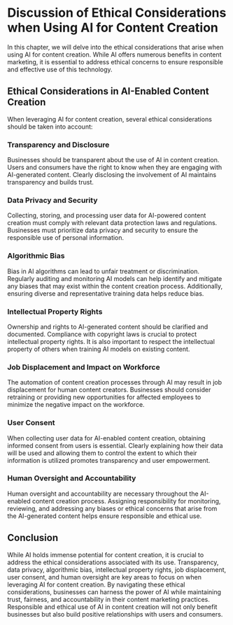 # Discussion of Ethical Considerations when Using AI for Content Creation

In this chapter, we will delve into the ethical considerations that arise when using AI for content creation. While AI offers numerous benefits in content marketing, it is essential to address ethical concerns to ensure responsible and effective use of this technology.

## Ethical Considerations in AI-Enabled Content Creation

When leveraging AI for content creation, several ethical considerations should be taken into account:

### Transparency and Disclosure

Businesses should be transparent about the use of AI in content creation. Users and consumers have the right to know when they are engaging with AI-generated content. Clearly disclosing the involvement of AI maintains transparency and builds trust.

### Data Privacy and Security

Collecting, storing, and processing user data for AI-powered content creation must comply with relevant data protection laws and regulations. Businesses must prioritize data privacy and security to ensure the responsible use of personal information.

### Algorithmic Bias

Bias in AI algorithms can lead to unfair treatment or discrimination. Regularly auditing and monitoring AI models can help identify and mitigate any biases that may exist within the content creation process. Additionally, ensuring diverse and representative training data helps reduce bias.

### Intellectual Property Rights

Ownership and rights to AI-generated content should be clarified and documented. Compliance with copyright laws is crucial to protect intellectual property rights. It is also important to respect the intellectual property of others when training AI models on existing content.

### Job Displacement and Impact on Workforce

The automation of content creation processes through AI may result in job displacement for human content creators. Businesses should consider retraining or providing new opportunities for affected employees to minimize the negative impact on the workforce.

### User Consent

When collecting user data for AI-enabled content creation, obtaining informed consent from users is essential. Clearly explaining how their data will be used and allowing them to control the extent to which their information is utilized promotes transparency and user empowerment.

### Human Oversight and Accountability

Human oversight and accountability are necessary throughout the AI-enabled content creation process. Assigning responsibility for monitoring, reviewing, and addressing any biases or ethical concerns that arise from the AI-generated content helps ensure responsible and ethical use.

## Conclusion

While AI holds immense potential for content creation, it is crucial to address the ethical considerations associated with its use. Transparency, data privacy, algorithmic bias, intellectual property rights, job displacement, user consent, and human oversight are key areas to focus on when leveraging AI for content creation. By navigating these ethical considerations, businesses can harness the power of AI while maintaining trust, fairness, and accountability in their content marketing practices. Responsible and ethical use of AI in content creation will not only benefit businesses but also build positive relationships with users and consumers.
